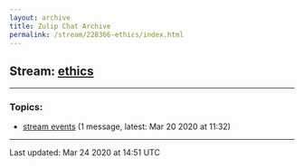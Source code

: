 ```yaml
---
layout: archive
title: Zulip Chat Archive
permalink: /stream/228366-ethics/index.html
---
```


## Stream: [ethics](https://claire4ai.github.io/archive/stream/228366-ethics/index.html)
---

### Topics:

* [stream events](topic/stream.20events.html) (1 message, latest: Mar 20 2020 at 11:32)

<hr><p>Last updated: Mar 24 2020 at 14:51 UTC</p>
